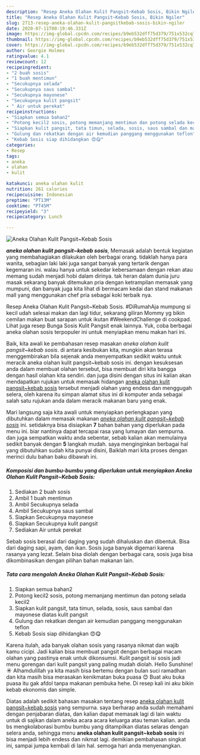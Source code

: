 ```yaml
---
description: "Resep Aneka Olahan Kulit Pangsit~Kebab Sosis, Bikin Ngiler"
title: "Resep Aneka Olahan Kulit Pangsit~Kebab Sosis, Bikin Ngiler"
slug: 2713-resep-aneka-olahan-kulit-pangsitkebab-sosis-bikin-ngiler
date: 2020-07-11T00:19:46.331Z
image: https://img-global.cpcdn.com/recipes/b9eb532dff75d379/751x532cq70/aneka-olahan-kulit-pangsitkebab-sosis-foto-resep-utama.jpg
thumbnail: https://img-global.cpcdn.com/recipes/b9eb532dff75d379/751x532cq70/aneka-olahan-kulit-pangsitkebab-sosis-foto-resep-utama.jpg
cover: https://img-global.cpcdn.com/recipes/b9eb532dff75d379/751x532cq70/aneka-olahan-kulit-pangsitkebab-sosis-foto-resep-utama.jpg
author: Georgie Holmes
ratingvalue: 4.1
reviewcount: 12
recipeingredient:
- "2 buah sosis"
- "1 buah mentimun"
- "Secukupnya selada"
- "Secukupnya saus sambal"
- "Secukupnya mayonese"
- "Secukupnya kulit pangsit"
- " Air untuk perekat"
recipeinstructions:
- "Siapkan semua bahan2"
- "Potong kecil2 sosis, potong memanjang mentimun dan potong selada kecil2"
- "Siapkan kulit pangsit, tata timun, selada, sosis, saus sambal dan mayonese diatas kulit pangsit"
- "Gulung dan rekatkan dengan air kemudian panggang menggunakan teflon"
- "Kebab Sosis siap dihidangkan 😍😋"
categories:
- Resep
tags:
- aneka
- olahan
- kulit

katakunci: aneka olahan kulit 
nutrition: 261 calories
recipecuisine: Indonesian
preptime: "PT13M"
cooktime: "PT45M"
recipeyield: "3"
recipecategory: Lunch

---
```



![Aneka Olahan Kulit Pangsit~Kebab Sosis](https://img-global.cpcdn.com/recipes/b9eb532dff75d379/751x532cq70/aneka-olahan-kulit-pangsitkebab-sosis-foto-resep-utama.jpg)

<b><i>aneka olahan kulit pangsit~kebab sosis</i></b>, Memasak adalah bentuk kegiatan yang membahagiakan dilakukan oleh berbagai orang. tidaklah hanya para wanita, sebagian laki laki juga sangat banyak yang tertarik dengan kegemaran ini. walau hanya untuk sekedar kebersamaan dengan rekan atau memang sudah menjadi hobi dalam dirinya. tak heran dalam dunia juru masak sekarang banyak ditemukan pria dengan ketrampilan memasak yang mumpuni, dan banyak juga kita lihat di bermacam kedai dan stand makanan mall yang menggunakan chef pria sebagai koki terbaik nya.

Resep Aneka Olahan Kulit Pangsit~Kebab Sosis. #DiRumahAja mumpung si kecil udah selesai makan dan lagi tidur, sekarang giliran Mommy yg bikin cemilan makan buat sarapan untuk ikutan #WeekendChallenge di cookpad. Lihat juga resep Bunga Sosis Kulit Pangsit enak lainnya. Yuk, coba berbagai aneka olahan sosis terpopuler ini untuk menyiapkan menu makan hari ini.

Baik, kita awali ke pembahasan resep masakan <i>aneka olahan kulit pangsit~kebab sosis</i>. di antara kesibukan kita, mungkin akan terasa menggembirakan bila sejenak anda menyempatkan sedikit waktu untuk meracik aneka olahan kulit pangsit~kebab sosis ini. dengan kesuksesan anda dalam membuat olahan tersebut, bisa membuat diri kita bangga dengan hasil olahan kita sendiri. dan juga disini dengan situs ini kalian akan mendapatkan rujukan untuk memasak hidangan <u>aneka olahan kulit pangsit~kebab sosis</u> tersebut menjadi olahan yang endess dan menggugah selera, oleh karena itu simpan alamat situs ini di komputer anda sebagai salah satu rujukan anda dalam meracik makanan baru yang enak.


Mari langsung saja kita awali untuk menyiapkan perlengkapan yang dibutuhkan dalam memasak makanan <u><i>aneka olahan kulit pangsit~kebab sosis</i></u> ini. setidaknya bisa disiapkan <b>7</b> bahan bahan yang diperlukan pada menu ini. biar nantinya dapat tercapai rasa yang lumayan dan sempurna. dan juga sempatkan waktu anda sebentar, sebab kalian akan memulainya sedikit banyak dengan <b>5</b> langkah mudah. saya menginginkan berbagai hal yang dibutuhkan sudah kita punyai disini, Baiklah mari kita proses dengan merinci dulu bahan baku dibawah ini.

<!--inarticleads1-->

##### Komposisi dan bumbu-bumbu yang diperlukan untuk menyiapkan Aneka Olahan Kulit Pangsit~Kebab Sosis:

1. Sediakan 2 buah sosis
1. Ambil 1 buah mentimun
1. Ambil Secukupnya selada
1. Ambil Secukupnya saus sambal
1. Siapkan Secukupnya mayonese
1. Siapkan Secukupnya kulit pangsit
1. Sediakan  Air untuk perekat


Sebab sosis berasal dari daging yang sudah dihaluskan dan dibentuk. Bisa dari daging sapi, ayam, dan ikan. Sosis juga banyak digemari karena rasanya yang lezat. Selain bisa diolah dengan berbagai cara, sosis juga bisa dikombinasikan dengan pilihan bahan makanan lain. 

<!--inarticleads2-->

##### Tata cara mengolah Aneka Olahan Kulit Pangsit~Kebab Sosis:

1. Siapkan semua bahan2
1. Potong kecil2 sosis, potong memanjang mentimun dan potong selada kecil2
1. Siapkan kulit pangsit, tata timun, selada, sosis, saus sambal dan mayonese diatas kulit pangsit
1. Gulung dan rekatkan dengan air kemudian panggang menggunakan teflon
1. Kebab Sosis siap dihidangkan 😍😋


Karena itulah, ada banyak olahan sosis yang rasanya nikmat dan wajib kamu cicipi. Jadi kalian bisa membuat pangsit dengan berbagai macam olahan yang pastinya enak untuk dikonsumsi. Kulit pangsit isi sosis jadi menu gorengan dari kulit pangsit yang paling mudah diolah. Hello Sunshine! ☀️ Alhamdulillah ya kita masih bisa bertemu dengan bulan suci ramadhan dan kita masih bisa merasakan kenikmatan buka puasa 😊 Buat aku buka puasa itu gak afdol tanpa makanan pembuka hehe. Di resep kali ini aku bikin kebab ekonomis dan simple. 

Diatas adalah sedikit bahasan masakan tentang resep <u>aneka olahan kulit pangsit~kebab sosis</u> yang sempurna. saya berharap anda sudah memahami dengan penjabaran diatas, dan kalian dapat memasak lagi di lain waktu untuk di sajikan dalam aneka acara acara keluarga atau teman kalian. anda bs mengkolaborasi bumbu bumbu yang ditampilkan diatas selaras dengan selera anda, sehingga menu <b>aneka olahan kulit pangsit~kebab sosis</b> ini bisa menjadi lebih endess dan nikmat lagi. demikian pembahasan singkat ini, sampai jumpa kembali di lain hal. semoga hari anda menyenangkan.
